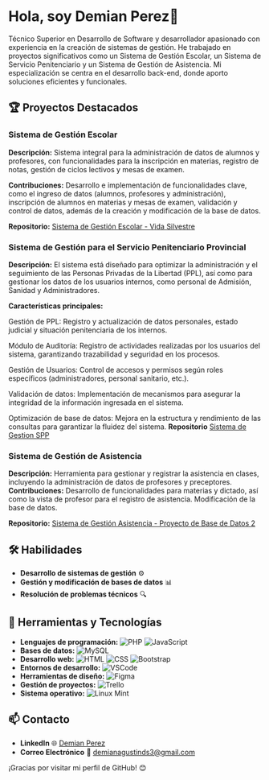 # Hola, soy Demian Perez👋
Técnico Superior en Desarrollo de Software y desarrollador apasionado con experiencia en la creación de sistemas de gestión. He trabajado en proyectos significativos como un Sistema de Gestión Escolar, un Sistema de Servicio Penitenciario y un Sistema de Gestión de Asistencia. Mi especialización se centra en el desarrollo back-end, donde aporto soluciones eficientes y funcionales.

## 🏆 Proyectos Destacados
### Sistema de Gestión Escolar

**Descripción:** Sistema integral para la administración de datos de alumnos y profesores, con funcionalidades para la inscripción en materias, registro de notas, gestión de ciclos lectivos y mesas de examen.

**Contribuciones:** Desarrollo e implementación de funcionalidades clave, como el ingreso de datos (alumnos, profesores y administración), inscripción de alumnos en materias y mesas de examen, validación y control de datos, además de la creación y modificación de la base de datos.

**Repositorio:** [Sistema de Gestión Escolar - Vida Silvestre](https://github.com/Demianzp/vidasilvestre)

### Sistema de Gestión para el Servicio Penitenciario Provincial

**Descripción:** El sistema está diseñado para optimizar la administración y el seguimiento de las Personas Privadas de la Libertad (PPL), así como para gestionar los datos de los usuarios internos, como personal de Admisión, Sanidad y Administradores.

**Características principales:**

Gestión de PPL: Registro y actualización de datos personales, estado judicial y situación penitenciaria de los internos.

Módulo de Auditoría: Registro de actividades realizadas por los usuarios del sistema, garantizando trazabilidad y seguridad en los procesos.

Gestión de Usuarios: Control de accesos y permisos según roles específicos (administradores, personal sanitario, etc.).

Validación de datos: Implementación de mecanismos para asegurar la integridad de la información ingresada en el sistema.

Optimización de base de datos: Mejora en la estructura y rendimiento de las consultas para garantizar la fluidez del sistema.
**Repositorio** [Sistema de Gestion SPP](https://github.com/sedrna26/SPP)

### Sistema de Gestión de Asistencia
**Descripción:** Herramienta para gestionar y registrar la asistencia en clases, incluyendo la administración de datos de profesores y preceptores.  
**Contribuciones:** Desarrollo de funcionalidades para materias y dictado, así como la vista de profesor para el registro de asistencia. Modificación de la base de datos.

**Repositorio:** [Sistema de Gestión Asistencia - Proyecto de Base de Datos 2](https://github.com/Demianzp/Proyect-ISFT)

## 🛠️ Habilidades

- **Desarrollo de sistemas de gestión** ⚙️
- **Gestión y modificación de bases de datos** 📊
- **Resolución de problemas técnicos** 🔍

## 🚀 Herramientas y Tecnologías

- **Lenguajes de programación:** ![PHP](https://img.shields.io/badge/-PHP-777BB4?logo=php&logoColor=white) ![JavaScript](https://img.shields.io/badge/-JavaScript-F7DF1E?logo=javascript&logoColor=black)
- **Bases de datos:** ![MySQL](https://img.shields.io/badge/-MySQL-4479A1?logo=mysql&logoColor=white)
- **Desarrollo web:** ![HTML](https://img.shields.io/badge/-HTML5-E34F26?logo=html5&logoColor=white) ![CSS](https://img.shields.io/badge/-CSS3-1572B6?logo=css3&logoColor=white) ![Bootstrap](https://img.shields.io/badge/-Bootstrap-563D7C?logo=bootstrap&logoColor=white)
- **Entornos de desarrollo:** ![VSCode](https://img.shields.io/badge/-VSCode-007ACC?logo=visual-studio-code&logoColor=white)
- **Herramientas de diseño:** ![Figma](https://img.shields.io/badge/-Figma-F24E1E?logo=figma&logoColor=white)
- **Gestión de proyectos:** ![Trello](https://img.shields.io/badge/-Trello-0052CC?logo=trello&logoColor=white)
- **Sistema operativo:** ![Linux Mint](https://img.shields.io/badge/-Linux_Mint-87CF3E?logo=linux-mint&logoColor=white)

## 📫 Contacto  

- **LinkedIn** 🌐 [Demian Perez](https://www.linkedin.com/in/demianprz)  
- **Correo Electrónico** 📧 [demianagustinds3@gmail.com](mailto:demianagustinds3@gmail.com)

¡Gracias por visitar mi perfil de GitHub! 😊
